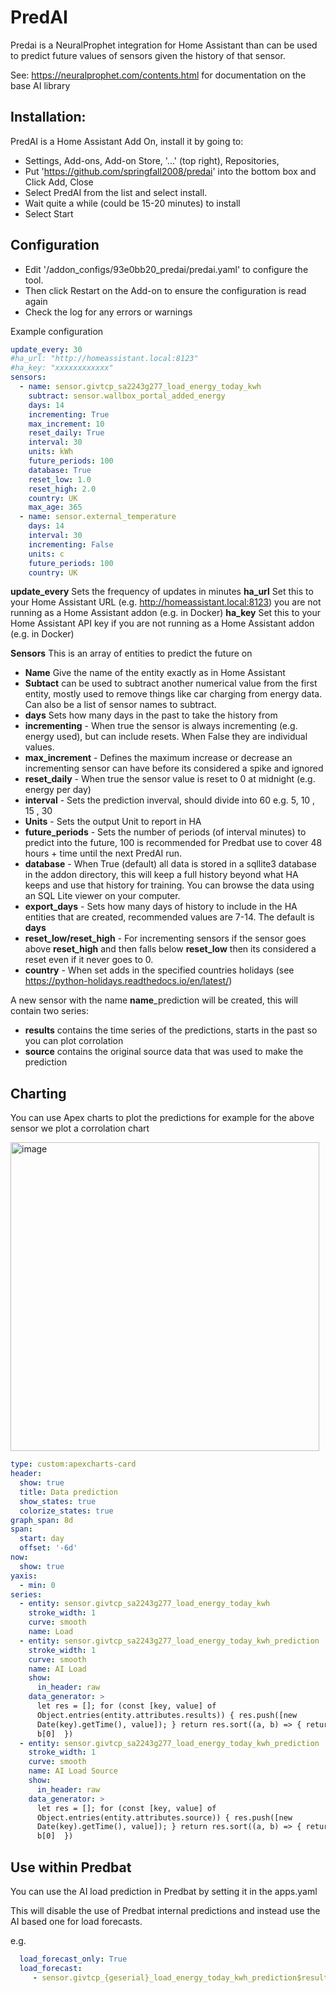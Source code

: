 # PredAI

Predai is a NeuralProphet integration for Home Assistant than can be used to predict future values of sensors given the history of that sensor.

See: https://neuralprophet.com/contents.html for documentation on the base AI library

## Installation:

PredAI is a Home Assistant Add On, install it by going to:
- Settings, Add-ons, Add-on Store, '...' (top right), Repositories,
- Put 'https://github.com/springfall2008/predai' into the bottom box and Click Add, Close
- Select PredAI from the list and select install.
- Wait quite a while (could be 15-20 minutes) to install
- Select Start

## Configuration
- Edit '/addon_configs/93e0bb20_predai/predai.yaml' to configure the tool.
- Then click Restart on the Add-on to ensure the configuration is read again
- Check the log for any errors or warnings

Example configuration

```yaml
update_every: 30
#ha_url: "http://homeassistant.local:8123"
#ha_key: "xxxxxxxxxxxx"
sensors:
  - name: sensor.givtcp_sa2243g277_load_energy_today_kwh
    subtract: sensor.wallbox_portal_added_energy
    days: 14
    incrementing: True
    max_increment: 10
    reset_daily: True
    interval: 30
    units: kWh
    future_periods: 100
    database: True
    reset_low: 1.0
    reset_high: 2.0
    country: UK
    max_age: 365
  - name: sensor.external_temperature
    days: 14
    interval: 30
    incrementing: False
    units: c
    future_periods: 100
    country: UK
```

**update_every** Sets the frequency of updates in minutes
**ha_url** Set this to your Home Assistant URL (e.g. http://homeassistant.local:8123) you are not running as a Home Assistant addon (e.g. in Docker)
**ha_key** Set this to your Home Assistant API key if you are not running as a Home Assistant addon (e.g. in Docker)

**Sensors** This is an array of entities to predict the future on

  - **Name** Give the name of the entity exactly as in Home Assistant
  - **Subtact** can be used to subtract another numerical value from the first entity, mostly used to remove things like car charging from energy data. Can also be a list of sensor names to subtract.
  - **days** Sets how many days in the past to take the history from
  - **incrementing** - When true the sensor is always incrementing (e.g. energy used), but can include resets. When False they are individual values.
  - **max_increment** - Defines the maximum increase or decrease an incrementing sensor can have before its considered a spike and ignored
  - **reset_daily** - When true the sensor value is reset to 0 at midnight (e.g. energy per day)
  - **interval** - Sets the prediction inverval, should divide into 60 e.g. 5, 10 , 15 , 30
  - **Units** - Sets the output Unit to report in HA
  - **future_periods** - Sets the number of periods (of interval minutes) to predict into the future, 100 is recommended for Predbat use to cover 48 hours + time until the next PredAI run.
  - **database** - When True (default) all data is stored in a sqllite3 database in the addon directory, this will keep a full history beyond what HA keeps and use
that history for training. You can browse the data using an SQL Lite viewer on your computer.
  - **export_days** - Sets how many days of history to include in the HA entities that are created, recommended values are 7-14. The default is **days**
  - **reset_low/reset_high** - For incrementing sensors if the sensor goes above **reset_high** and then falls below **reset_low** then its considered a reset even
  if it never goes to 0.
  - **country** - When set adds in the specified countries holidays (see https://python-holidays.readthedocs.io/en/latest/)

A new sensor with the name **name**_prediction will be created, this will contain two series:
  - **results** contains the time series of the predictions, starts in the past so you can plot corrolation
  - **source** contains the original source data that was used to make the prediction

## Charting

You can use Apex charts to plot the predictions for example for the above sensor we plot a corrolation chart

<img width="494" alt="image" src="https://github.com/springfall2008/predai/assets/48591903/070ae165-f242-4ce9-a7e1-aef9294c82af">


```yaml
type: custom:apexcharts-card
header:
  show: true
  title: Data prediction
  show_states: true
  colorize_states: true
graph_span: 8d
span:
  start: day
  offset: '-6d'
now:
  show: true
yaxis:
  - min: 0
series:
  - entity: sensor.givtcp_sa2243g277_load_energy_today_kwh
    stroke_width: 1
    curve: smooth
    name: Load
  - entity: sensor.givtcp_sa2243g277_load_energy_today_kwh_prediction
    stroke_width: 1
    curve: smooth
    name: AI Load
    show:
      in_header: raw
    data_generator: >
      let res = []; for (const [key, value] of
      Object.entries(entity.attributes.results)) { res.push([new
      Date(key).getTime(), value]); } return res.sort((a, b) => { return a[0] -
      b[0]  })
  - entity: sensor.givtcp_sa2243g277_load_energy_today_kwh_prediction
    stroke_width: 1
    curve: smooth
    name: AI Load Source
    show:
      in_header: raw
    data_generator: >
      let res = []; for (const [key, value] of
      Object.entries(entity.attributes.source)) { res.push([new
      Date(key).getTime(), value]); } return res.sort((a, b) => { return a[0] -
      b[0]  })
```

## Use within Predbat

You can use the AI load prediction in Predbat by setting it in the apps.yaml

This will disable the use of Predbat internal predictions and instead use the AI based one for load forecasts.

e.g.

```yaml
  load_forecast_only: True
  load_forecast:
     - sensor.givtcp_{geserial}_load_energy_today_kwh_prediction$results
```
